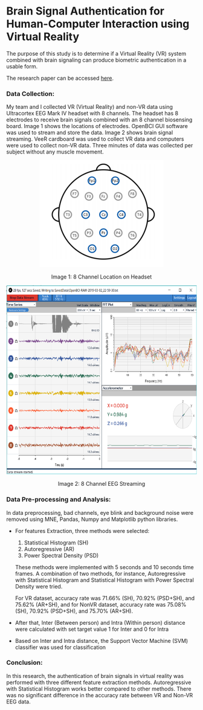 # Brain Signal Authentication for Human-Computer Interaction using Virtual Reality 

The purpose of this study is to determine if a Virtual Reality (VR) system combined with brain signaling can produce biometric authentication in a usable form. 

The research paper can be accessed [here](http://csis.pace.edu/~ctappert/srd/b2.pdf).

### Data Collection:

My team and I collected VR (Virtual Reality) and non-VR data using Ultracortex EEG Mark IV headset with 8 channels. The headset has 8 electrodes to receive brain signals combined with an 8 channel biosensing board. Image 1 shows the locations of electrodes. OpenBCI GUI software was used to stream and store the data. Image 2 shows brain signal streaming. VeeR cardboard was used to collect VR data and computers were used to collect non-VR data. Three minutes of data was collected per subject without any muscle movement.  

<p align="center"><img src="https://github.com/SonalSavaliya/Brain-Signal-Authentication-for-Human-computer-Interaction-in-Virtual-Reality/blob/master/Images/8%20channel%20location.PNG" />
  <p align="center">Image 1: 8 Channel Location on Headset</p>
</p>

<p align="center"><img src="https://github.com/SonalSavaliya/Brain-Signal-Authentication-for-Human-computer-Interaction-in-Virtual-Reality/blob/master/Images/EEG%20Streaming.png"  height="500" />
  <p align="center">Image 2: 8 Channel EEG Streaming</p>
</p>
 
 

### Data Pre-processing and Analysis:

In data preprocessing, bad channels, eye blink and background noise were removed using MNE, Pandas, Numpy and Matplotlib python libraries. 

- For features Extraction, three methods were selected:
  1) Statistical Histogram (SH)
  2) Autoregressive (AR)
  3) Power Spectral Density (PSD)
  
  These methods were implemented with 5 seconds and 10 seconds time frames. A combination of two methods, for instance, Autoregressive with Statistical Histogram and  Statistical Histogram with Power Spectral Density were tried.
  
  For VR dataset, accuracy rate was 71.66% (SH), 70.92% (PSD+SH), and 75.62% (AR+SH), and for NonVR dataset, accuracy rate was 75.08% (SH), 70.92% (PSD+SH), and 75.70% (AR+SH).
  
  
- After that, Inter (Between person) and Intra (Within person) distance were calculated with set target value 1 for Inter and 0 for Intra
- Based on Inter and Intra distance, the Support Vector Machine (SVM) classifier was used for classification


### Conclusion:

In this research, the authentication of brain signals in virtual reality was performed with three different feature extraction methods. Autoregressive with Statistical Histogram works better compared to other methods. There was no significant difference in the accuracy rate between VR and Non-VR EEG data.




